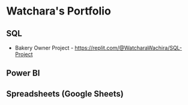 # Watchara's Portfolio

## SQL
- Bakery Owner Project - https://replit.com/@WatcharaWachira/SQL-Project

## Power BI

## Spreadsheets (Google Sheets)


